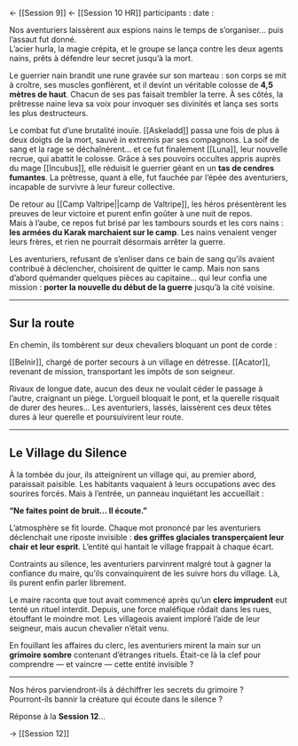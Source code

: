 <- [[Session 9]]
<- [[Session 10 HR]]
participants : 
date : 

Nos aventuriers laissèrent aux espions nains le temps de s’organiser… puis l’assaut fut donné.  
L’acier hurla, la magie crépita, et le groupe se lança contre les deux agents nains, prêts à défendre leur secret jusqu’à la mort.

Le guerrier nain brandit une rune gravée sur son marteau : son corps se mit à croître, ses muscles gonflèrent, et il devint un véritable colosse de **4,5 mètres de haut**. Chacun de ses pas faisait trembler la terre. À ses côtés, la prêtresse naine leva sa voix pour invoquer ses divinités et lança ses sorts les plus destructeurs.

Le combat fut d’une brutalité inouïe. [[Askeladd]] passa une fois de plus à deux doigts de la mort, sauvé in extremis par ses compagnons. La soif de sang et la rage se déchaînèrent… et ce fut finalement [[Luna]], leur nouvelle recrue, qui abattit le colosse. Grâce à ses pouvoirs occultes appris auprès du mage [[Incubus]], elle réduisit le guerrier géant en un **tas de cendres fumantes**. La prêtresse, quant à elle, fut fauchée par l’épée des aventuriers, incapable de survivre à leur fureur collective.

De retour au [[Camp Valtripe||camp de Valtripe]], les héros présentèrent les preuves de leur victoire et purent enfin goûter à une nuit de repos.  
Mais à l’aube, ce repos fut brisé par les tambours sourds et les cors nains : **les armées du Karak marchaient sur le camp**. Les nains venaient venger leurs frères, et rien ne pourrait désormais arrêter la guerre.

Les aventuriers, refusant de s’enliser dans ce bain de sang qu’ils avaient contribué à déclencher, choisirent de quitter le camp. Mais non sans d’abord quémander quelques pièces au capitaine… qui leur confia une mission : **porter la nouvelle du début de la guerre** jusqu’à la cité voisine.

---

## Sur la route

En chemin, ils tombèrent sur deux chevaliers bloquant un pont de corde :

[[Belnir]], chargé de porter secours à un village en détresse.
[[Acator]], revenant de mission, transportant les impôts de son seigneur.

Rivaux de longue date, aucun des deux ne voulait céder le passage à l’autre, craignant un piège. L’orgueil bloquait le pont, et la querelle risquait de durer des heures… Les aventuriers, lassés, laissèrent ces deux têtes dures à leur querelle et poursuivirent leur route.

---

## Le Village du Silence

À la tombée du jour, ils atteignirent un village qui, au premier abord, paraissait paisible. Les habitants vaquaient à leurs occupations avec des sourires forcés. Mais à l’entrée, un panneau inquiétant les accueillait :

**“Ne faites point de bruit… Il écoute.”**

L’atmosphère se fit lourde. Chaque mot prononcé par les aventuriers déclenchait une riposte invisible : **des griffes glaciales transperçaient leur chair et leur esprit**. L’entité qui hantait le village frappait à chaque écart.

Contraints au silence, les aventuriers parvinrent malgré tout à gagner la confiance du maire, qu’ils convainquirent de les suivre hors du village. Là, ils purent enfin parler librement.

Le maire raconta que tout avait commencé après qu’un **clerc imprudent** eut tenté un rituel interdit. Depuis, une force maléfique rôdait dans les rues, étouffant le moindre mot. Les villageois avaient imploré l’aide de leur seigneur, mais aucun chevalier n’était venu.

En fouillant les affaires du clerc, les aventuriers mirent la main sur un **grimoire sombre** contenant d’étranges rituels. Était-ce là la clef pour comprendre — et vaincre — cette entité invisible ?

---

Nos héros parviendront-ils à déchiffrer les secrets du grimoire ?  
Pourront-ils bannir la créature qui écoute dans le silence ?

Réponse à la **Session 12**…

-> [[Session 12]]